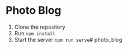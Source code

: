 # Photo Blog

1. Clone the repository
2. Run `npm install`
3. Start the server `npm run serve`# photo_blog
